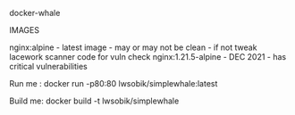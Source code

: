 docker-whale

IMAGES

nginx:alpine - latest image - may or may not be clean - if not tweak lacework scanner code for vuln check
nginx:1.21.5-alpine - DEC 2021 - has critical vulnerabilities



Run me : docker run -p80:80 lwsobik/simplewhale:latest

Build me: docker build -t lwsobik/simplewhale
